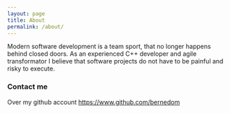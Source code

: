```yaml
---
layout: page
title: About
permalink: /about/
---
```


Modern software development is a team sport, that no longer happens behind closed doors. As an experienced C++ developer and agile transformator I believe that software projects do not have to be painful and risky to execute. 


### Contact me

Over my github account https://www.github.com/bernedom